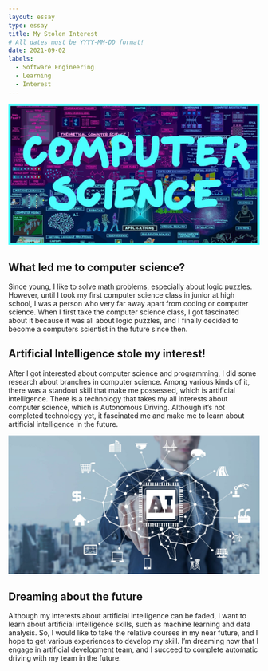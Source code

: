 ```yaml
---
layout: essay
type: essay
title: My Stolen Interest
# All dates must be YYYY-MM-DD format!
date: 2021-09-02
labels:
  - Software Engineering
  - Learning
  - Interest
---
```


<img class="ui large floated image" src="../images/cs.png">

## What led me to computer science?

Since young, I like to solve math problems, especially about logic puzzles. However, until I took my first computer science class in junior at high school, I was a person who very far away apart from coding or computer science. When I first take the computer science class, I got fascinated about it because it was all about logic puzzles, and I finally decided to become a computers scientist in the future since then. 

## Artificial Intelligence stole my interest!

After I got interested about computer science and programming, I did some research about branches in computer science. Among various kinds of it, there was a standout skill that make me possessed, which is artificial intelligence. There is a technology that takes my all interests about computer science, which is Autonomous Driving. Although it’s not completed technology yet, it fascinated me and make me to learn about artificial intelligence in the future.

<img class="ui medium right floated image" src="../images/AI.png">

## Dreaming about the future

Although my interests about artificial intelligence can be faded, I want to learn about artificial intelligence skills, such as machine learning and data analysis. So, I would like to take the relative courses in my near future, and I hope to get various experiences to develop my skill. I’m dreaming now that I engage in artificial development team, and I succeed to complete automatic driving with my team in the future. 
